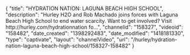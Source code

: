 {
    "title": "HYDRATION NATION: LAGUNA BEACH HIGH SCHOOL",
    "description": "Hurley H2O and Rob Machado joins forces with Laguna Beach High School to end water scarcity. Want to get involved? Visit http:\/\/hurley.com\/hydrationnation fo...",
    "channelid": "158327",
    "videoid": "158482",
    "date_created": "1398292483",
    "date_modified": "1418181330",
    "type": "captivate",
    "layout": "channelVideo",
    "url": "\/hurley\/hydration-nation-laguna-beach-high-school\/158327-158482"
}